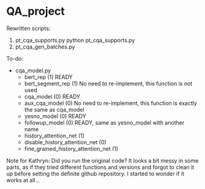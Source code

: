 # QA_project

Rewritten scripts:
  1. pt_cqa_supports.py
      python pt_cqa_supports.py
  2. pt_cqa_gen_batches.py
  
To-do:
- cqa_model.py
	- bert_rep 					(1) READY
	- bert_segment_rep 				(1) No need to re-implement, this function is not used
	- cqa_model 					(0) READY
	- aux_cqa_model 				(0) No need to re-implement, this function is exactly the same as cqa_model
	- yesno_model 					(0) READY
	- followup_model 				(0) READY, same as yesno_model with another name
	- history_attention_net 			(1)
	- disable_history_attention_net 		(0)
	- fine_grained_history_attention_net 		(1)


Note for Kathryn: Did you run the original code? It looks a bit messy in some parts, as if they tried different functions and versions and forgot
to clean it up before setting the definite github repository. I started to wonder if it works at all...
